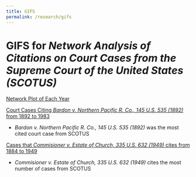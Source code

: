```yaml
---
title: GIFS
permalink: /research/gifs
---
```

# GIFS for *Network Analysis of Citations on Court Cases from the Supreme Court of the United States (SCOTUS)*

[Network Plot of Each Year](http://imagizer.imageshack.us/a/img921/5007/vYcMWI.gif)

[Court Cases Citing *Bardon v. Northern Pacific R. Co., 145 U.S. 535 (1892)* from 1892 to 1983](http://imagizer.imageshack.us/a/img922/2521/a8cVRt.gif)
- *Bardon v. Northern Pacific R. Co., 145 U.S. 535 (1892)* was the most cited court case from SCOTUS

[Cases that *Commisioner v. Estate of Church, 335 U.S. 632 (1949)* cites from 1884 to 1949](http://imagizer.imageshack.us/a/img921/2461/v8N9Sc.gif)
- *Commisioner v. Estate of Church, 335 U.S. 632 (1949)* cites the most number of cases from SCOTUS
